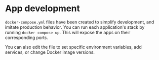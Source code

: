 # App development

`docker-compose.yml` files have been created to simplify development, and imitate production behavior.
You can run each application's stack by running `docker compose up`.
This will expose the apps on their corresponding ports.

You can also edit the file to set specific environment variables, add services, or change Docker image versions.
